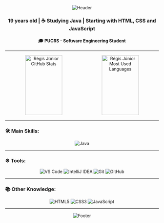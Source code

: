 <div align="center">
  <img src="https://capsule-render.vercel.app/api?type=waving&height=100&color=52796f&text=Régis%20Júnior&section=header&fontColor=eff6e0&fontAlign=50&animation=fadeIn&fontSize=50" alt="Header" />
</div>

<div align="center">
  <h3>19 years old | ☕ Studying Java | </> Starting with HTML, CSS and JavaScript</h3>
  <h4>🎓 PUCRS - Software Engineering Student</h4>
</div>

---

<div align="center">  
  <img width="49%" height="195px" src="https://github-readme-stats.vercel.app/api?username=regisamxjr&show_icons=true&count_private=true&hide_border=true&title_color=6ab04c&icon_color=6ab04c&text_color=dcdde1&bg_color=0d1117" alt="Régis Júnior GitHub Stats" /> 
  <img width="49%" height="195px" src="https://github-readme-stats.vercel.app/api/top-langs/?username=regisamxjr&layout=compact&hide_border=true&title_color=6ab04c&text_color=dcdde1&bg_color=0d1117" alt="Régis Júnior Most Used Languages" />
</div>

---

### 🛠 Main Skills:

<div align="center">
  <img src="https://img.shields.io/badge/Java-007396?style=for-the-badge&logo=java&logoColor=white" alt="Java">
</div>

---

### ⚙️ Tools:

<div align="center">
  <img src="https://img.shields.io/badge/VS%20Code-007ACC?style=for-the-badge&logo=visual-studio-code&logoColor=white" alt="VS Code">
  <img src="https://img.shields.io/badge/IntelliJ-000000?style=for-the-badge&logo=intellij-idea&logoColor=white" alt="IntelliJ IDEA">
  <img src="https://img.shields.io/badge/Git-F05032?style=for-the-badge&logo=git&logoColor=white" alt="Git">
  <img src="https://img.shields.io/badge/GitHub-181717?style=for-the-badge&logo=github&logoColor=white" alt="GitHub">
</div>

---

### 📚 Other Knowledge:

<div align="center">
  <img src="https://img.shields.io/badge/HTML5-E34F26?style=for-the-badge&logo=html5&logoColor=white" alt="HTML5">
  <img src="https://img.shields.io/badge/CSS3-1572B6?style=for-the-badge&logo=css3&logoColor=white" alt="CSS3">
  <img src="https://img.shields.io/badge/JavaScript-F7DF1E?style=for-the-badge&logo=javascript&logoColor=black" alt="JavaScript">
</div>

---

<div align="center">
  <img src="https://capsule-render.vercel.app/api?type=waving&height=100&color=52796f&section=footer" alt="Footer" />
</div>
